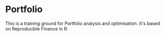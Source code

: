 # Portfolio

This is a training ground for Portfolio analysis and optimisation.  It's based on Reproducible Finance in R.  
